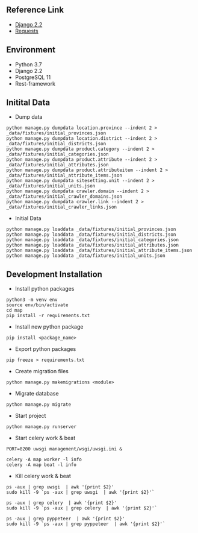 ## Reference Link ##
- [Django 2.2](https://docs.djangoproject.com/en/2.2/)
- [Requests](https://requests.readthedocs.io/en/master/user/quickstart/)

## Environment ##
* Python 3.7
* Django 2.2
* PostgreSQL 11
* Rest-framework

## Initital Data ##
* Dump data
```
python manage.py dumpdata location.province --indent 2 > _data/fixtures/initial_provinces.json
python manage.py dumpdata location.district --indent 2 > _data/fixtures/initial_districts.json
python manage.py dumpdata product.category --indent 2 > _data/fixtures/initial_categories.json
python manage.py dumpdata product.attribute --indent 2 > _data/fixtures/initial_attributes.json
python manage.py dumpdata product.attributeitem --indent 2 > _data/fixtures/initial_attribute_items.json
python manage.py dumpdata sitesetting.unit --indent 2 > _data/fixtures/initial_units.json
python manage.py dumpdata crawler.domain --indent 2 > _data/fixtures/initial_crawler_domains.json
python manage.py dumpdata crawler.link --indent 2 > _data/fixtures/initial_crawler_links.json
```
* Initial Data
```
python manage.py loaddata _data/fixtures/initial_provinces.json
python manage.py loaddata _data/fixtures/initial_districts.json
python manage.py loaddata _data/fixtures/initial_categories.json
python manage.py loaddata _data/fixtures/initial_attributes.json
python manage.py loaddata _data/fixtures/initial_attribute_items.json
python manage.py loaddata _data/fixtures/initial_units.json
```

## Development Installation ##
* Install python packages
```
python3 -m venv env
source env/bin/activate
cd map
pip install -r requirements.txt
```
* Install new python package
```
pip install <package_name>
```

* Export python packages
```
pip freeze > requirements.txt
```

* Create migration files
```
python manage.py makemigrations <module>
```

* Migrate database
```
python manage.py migrate
```

* Start project
```
python manage.py runserver
```

* Start celery work & beat
```
PORT=8200 uwsgi management/wsgi/uwsgi.ini &

celery -A map worker -l info
celery -A map beat -l info
```

* Kill celery work & beat
```
ps -aux | grep uwsgi  | awk '{print $2}'
sudo kill -9 `ps -aux | grep uwsgi  | awk '{print $2}'`

ps -aux | grep celery  | awk '{print $2}'
sudo kill -9 `ps -aux | grep celery  | awk '{print $2}'`

ps -aux | grep pyppeteer  | awk '{print $2}'
sudo kill -9 `ps -aux | grep pyppeteer  | awk '{print $2}'`
```
